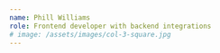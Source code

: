 ```yaml
---
name: Phill Williams
role: Frontend developer with backend integrations
# image: /assets/images/col-3-square.jpg
---
```


